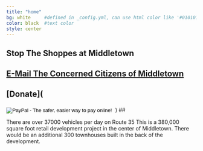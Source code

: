 ```yaml
---
title: "home"
bg: white     #defined in _config.yml, can use html color like '#010101'
color: black  #text color
style: center
---
```


## Stop The Shoppes at Middletown

## [E-Mail The Concerned Citizens of Middletown](concernedcitizensofmiddletown@gmail.com) ##
## [Donate](<form action="https://www.paypal.com/cgi-bin/webscr" method="post" target="_top">
<input type="hidden" name="cmd" value="_s-xclick">
<input type="hidden" name="hosted_button_id" value="FSJGJ9LTFZTZ8">
<input type="image" src="https://www.paypalobjects.com/en_US/i/btn/btn_donateCC_LG.gif" border="0" name="submit" alt="PayPal - The safer, easier way to pay online!">
<img alt="" border="0" src="https://www.paypalobjects.com/en_US/i/scr/pixel.gif" width="1" height="1">
</form>) ##

There are over 37000 vehicles per day on Route 35
This is a 380,000 square foot retail development project in the center of Middletown.
There would be an additional 300 townhouses built in the back of the development.
